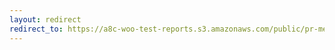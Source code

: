 ```yaml
---
layout: redirect
redirect_to: https://a8c-woo-test-reports.s3.amazonaws.com/public/pr-merge/44104/api/index.html
---
```

